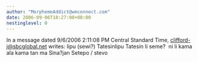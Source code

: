 ```yaml
---
author: "MorphemeAddict@wmconnect.com"
date: 2006-09-06T18:27:00+00:00
nestinglevel: 0
---
```

In a message dated 9/6/2006 2:11:08 PM Central Standard Time, [clifford-j@sbcglobal.net](mailto://clifford-j@sbcglobal.net) writes:
lipu (sewi?) Tatesinlipu Tatesin li seme?  ni li kama ala kama tan ma Sina?jan Setepo / stevo